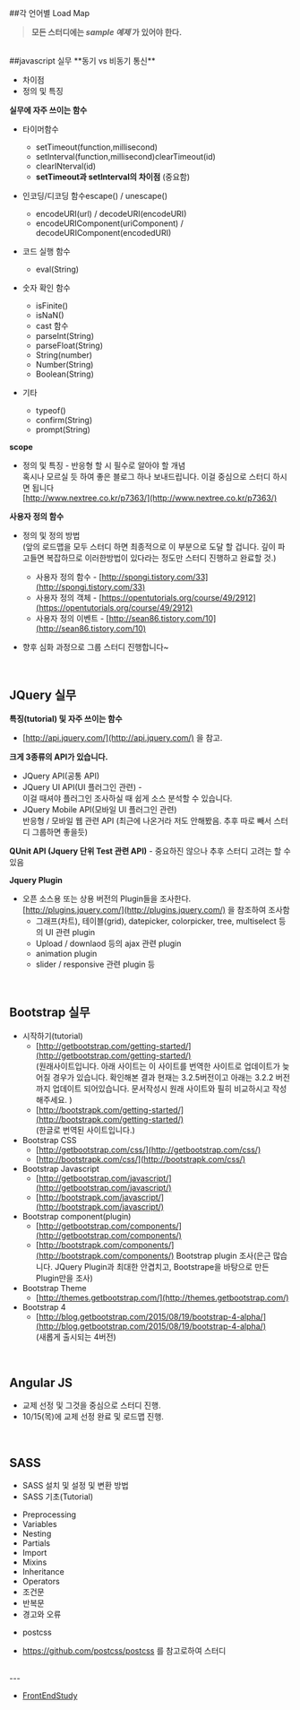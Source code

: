 ##각 언어별 Load Map
> **모든 스터디에는 *sample 예제* 가 있어야 한다.**

<br>
##javascript 실무
**동기 vs 비동기 통신**

* 차이점    
* 정의 및 특징   
  
**실무에 자주 쓰이는 함수**    

* 타이머함수

    - setTimeout(function,millisecond)
    - setInterval(function,millisecond)clearTimeout(id)
    - clearINterval(id)
    - __setTimeout과 setInterval의 차이점__ (중요함)
    
* 인코딩/디코딩 함수escape() / unescape()

    - encodeURI(url) / decodeURI(encodeURI)
    - encodeURIComponent(uriComponent) / decodeURIComponent(encodedURI)
    
* 코드 실행 함수

    - eval(String)
    
* 숫자 확인 함수

    - isFinite()
    - isNaN()
    - cast 함수
    - parseInt(String)
    - parseFloat(String)
    - String(number)
    - Number(String)
    - Boolean(String)
    
* 기타

    - typeof()
    - confirm(String)
    - prompt(String)
    
**scope**

* 정의 및 특징 - 반응형 할 시 필수로 알아야 할 개념        
  혹시나 모르실 듯 하여 좋은 블로그 하나 보내드립니다. 이걸 중심으로 스터디 하시면 됩니다    
  [http://www.nextree.co.kr/p7363/](http://www.nextree.co.kr/p7363/)

**사용자 정의 함수**

* 정의 및 정의 방법    
  (앞의 로드맵을 모두 스터디 하면 최종적으로 이 부분으로 도달 할 겁니다. 깊이 파고들면 복잡하므로 이러한방법이 있다라는 정도만 스터디 진행하고 완료할 것.)
    * 사용자 정의 함수 - [http://spongi.tistory.com/33](http://spongi.tistory.com/33)
    * 사용자 정의 객체 - [https://opentutorials.org/course/49/2912](https://opentutorials.org/course/49/2912)
    * 사용자 정의 이벤트 - [http://sean86.tistory.com/10](http://sean86.tistory.com/10)
    
* 향후 심화 과정으로 그룹 스터디 진행합니다~

<br>

## JQuery 실무

**특징(tutorial) 및 자주 쓰이는 함수**

  - [http://api.jquery.com/](http://api.jquery.com/) 을 참고.

**크게 3종류의 API가 있습니다.**   

  - JQuery API(공통 API)
  - JQuery UI API(UI 플러그인 관련) -  
  이걸 때셔야 플러그인 조사하실 때 쉽게 소스 분석할 수 있습니다.
  - JQuery Mobile API(모바일 UI 플러그인 관련)  
  반응형 / 모바일 웹 관련 API (최근에 나온거라 저도 안해봤음. 추후 따로 빼서 스터디 그룹하면 좋을듯)

**QUnit API (Jquery 단위 Test 관련 API)** - 중요하진 않으나 추후 스터디 고려는 할 수 있음

**Jquery Plugin**

- 오픈 소스용 또는 상용 버전의 Plugin들을 조사한다.    
  [http://plugins.jquery.com/](http://plugins.jquery.com/) 을 참조하여 조사함
    - 그래프(차트), 테이블(grid), datepicker, colorpicker, tree, multiselect 등의 UI 관련 plugin
    - Upload / downlaod 등의 ajax 관련 plugin
    - animation plugin
    - slider / responsive 관련 plugin 등
<br>   

## Bootstrap 실무

* 시작하기(tutorial)    
    - [http://getbootstrap.com/getting-started/](http://getbootstrap.com/getting-started/)   
    (원래사이트입니다. 아래 사이트는 이 사이트를 번역한 사이트로 업데이트가 늦어질 경우가 있습니다. 확인해본 결과 현재는 3.2.5버전이고 아래는 3.2.2 버전까지 업데이트 되어있습니다. 문서작성시 원래 사이트와 필히 비교하시고 작성해주세요. )
    - [http://bootstrapk.com/getting-started/](http://bootstrapk.com/getting-started/)   
    (한글로 번역된 사이트입니다.)
* Bootstrap CSS  
    - [http://getbootstrap.com/css/](http://getbootstrap.com/css/)    
    - [http://bootstrapk.com/css/](http://bootstrapk.com/css/)
* Bootstrap Javascript   
    - [http://getbootstrap.com/javascript/](http://getbootstrap.com/javascript/)  
    - [http://bootstrapk.com/javascript/](http://bootstrapk.com/javascript/)
* Bootstrap component(plugin)   
    - [http://getbootstrap.com/components/](http://getbootstrap.com/components/)  
    - [http://bootstrapk.com/components/](http://bootstrapk.com/components/)
    Bootstrap plugin 조사(은근 많습니다. JQuery Plugin과 최대한 안겹치고, Bootstrape을 바탕으로 만든 Plugin만을 조사)
* Bootstrap Theme
    - [http://themes.getbootstrap.com/](http://themes.getbootstrap.com/)
* Bootstrap 4
    - [http://blog.getbootstrap.com/2015/08/19/bootstrap-4-alpha/](http://blog.getbootstrap.com/2015/08/19/bootstrap-4-alpha/)    
    (새롭게 출시되는 4버전)

<br>    

## Angular JS

* 교제 선정 및 그것을 중심으로 스터디 진행.
* 10/15(목)에 교제 선정 완료 및 로드맵 진행.

<br>

## SASS 
* SASS 설치 및 설정 및 변환 방법
* SASS 기초(Tutorial)
 - Preprocessing
 - Variables
 - Nesting
 - Partials
 - Import
 - Mixins
 - Inheritance
 - Operators
 - 조건문
 - 반복문
 - 경고와 오류
* postcss
 - https://github.com/postcss/postcss 를 참고로하여 스터디

<br>
---

* [FrontEndStudy](../../../../)
